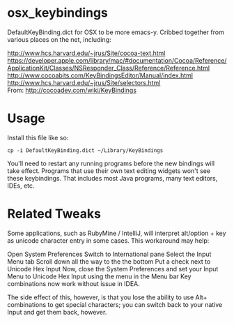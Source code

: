 osx_keybindings
===============

DefaultKeyBinding.dict for OSX to be more emacs-y. Cribbed together
from various places on the net, including:

http://www.hcs.harvard.edu/~jrus/Site/cocoa-text.html
https://developer.apple.com/library/mac/#documentation/Cocoa/Reference/ApplicationKit/Classes/NSResponder_Class/Reference/Reference.html
http://www.cocoabits.com/KeyBindingsEditor/Manual/index.html
http://www.hcs.harvard.edu/~jrus/Site/selectors.html   
From: http://cocoadev.com/wiki/KeyBindings

Usage
=====

Install this file like so:

    cp -i DefaultKeyBinding.dict ~/Library/KeyBindings
    
You'll need to restart any running programs before the new bindings
will take effect. Programs that use their own text editing widgets
won't see these keybindings. That includes most Java programs, many
text editors, IDEs, etc.


Related Tweaks
==============

Some applications, such as RubyMine / IntelliJ, will interpret
alt/option + key as unicode character entry in some cases.  This
workaround may help:

 Open System Preferences
 Switch to International pane
 Select the Input Menu tab
 Scroll down all the way to the the bottom
 Put a check next to Unicode Hex Input
 Now, close the System Preferences and set your Input Menu to Unicode Hex Input using the menu in the Menu bar
 Key combinations now work without issue in IDEA.

The side effect of this, however, is that you lose the ability to use
Alt+ combinations to get special characters; you can switch back to
your native Input and get them back, however.

